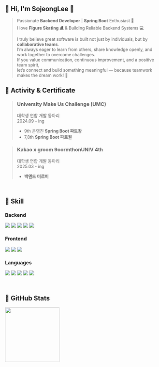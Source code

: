 <div>

## 🌿 Hi, I'm SojeongLee 🌿
> Passionate **Backend Developer** | **Spring Boot** Enthusiast 🚀  
> I love **Figure Skating ⛸️** & Building Reliable Backend Systems 💻
> 
> I truly believe great software is built not just by individuals, but by **collaborative teams**.  
> I’m always eager to learn from others, share knowledge openly, and work together to overcome challenges.  
> If you value communication, continuous improvement, and a positive team spirit,  
> let’s connect and build something meaningful — because teamwork makes the dream work! 🤝 
</div>

## 📌 Activity & Certificate

> ### **University Make Us Challenge (UMC)**
> 대학생 연합 개발 동아리  
> 2024.09 - ing
> - 9th 운영진 **Spring Boot 파트장**
> - 7,8th **Spring Boot 파트원**

> ### **Kakao x groom 9oormthonUNIV 4th**
> 대학생 연합 개발 동아리  
> 2025.03 - ing
> - **백엔드 미르미**

<br>

## 📌 Skill

### Backend
<p align="left">
  <img src="https://img.shields.io/badge/SpringBoot-6DB33F?style=flat-square&logo=SpringBoot&logoColor=white">
  <img src="https://img.shields.io/badge/Django-092E20?style=flat-square&logo=Django&logoColor=white">
  <img src="https://img.shields.io/badge/Redis-DC382D?style=flat-square&logo=Redis&logoColor=white">
  <img src="https://img.shields.io/badge/MySQL-4479A1?style=flat-square&logo=MySQL&logoColor=white">
  <img src="https://img.shields.io/badge/AWS-232F3E?style=flat-square&logo=AmazonAWS&logoColor=white">
</p>

### Frontend
<p align="left">
  <img src="https://img.shields.io/badge/HTML5-E34F26?style=flat-square&logo=HTML5&logoColor=white">
  <img src="https://img.shields.io/badge/CSS3-1572B6?style=flat-square&logo=CSS3&logoColor=white">
  <img src="https://img.shields.io/badge/Android-3DDC84?style=flat-square&logo=Android&logoColor=white">
</p>

### Languages
<p align="left">
  <img src="https://img.shields.io/badge/Java-007396?style=flat-square&logo=Java&logoColor=white">
  <img src="https://img.shields.io/badge/Kotlin-7F52FF?style=flat-square&logo=Kotlin&logoColor=white">
  <img src="https://img.shields.io/badge/Python-3776AB?style=flat-square&logo=Python&logoColor=white">
  <img src="https://img.shields.io/badge/C-A8B9CC?style=flat-square&logo=C&logoColor=white">
  <img src="https://img.shields.io/badge/JavaScript-F7DF1E?style=flat-square&logo=javascript&logoColor=black">
</p>
<br>

## 📌 GitHub Stats
<p align="left">
  <img src="https://github-readme-stats.vercel.app/api?username=Sojeong0430&theme=white" height="180px">
</p
